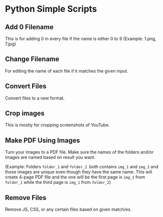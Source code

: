 # Python Simple Scripts

## Add 0 Filename
This is for adding 0 in every file if the name is either 0 to 9 (Example: 1.png, 7.jpg)

## Change Filename
For editing the name of each file if it matches the given input.

## Convert Files
Convert files to a new format.

## Crop images
This is mostly for cropping screenshots of YouTube.

## Make PDF Using Images
Turn your images to a PDF file. Make sure the names of the folders and/or images are named based on result you want.

(Example: Folders ```folder_1``` and ```folder_2 ```both contains ```img_1``` and ```img_2``` and those images are unique even though they have the same name. This will create 4-page PDF file and the one will be the first page is ```img_1``` from ```folder_1``` while the third page is ```img_1``` from ```folder_2```)

## Remove Files
Remove JS, CSS, or any certain files based on given match/es.
